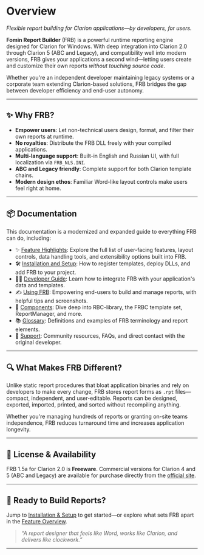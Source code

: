 # Overview

_Flexible report building for Clarion applications—by developers, for users._

**Fomin Report Builder** (FRB) is a powerful runtime reporting engine designed for Clarion for Windows. With deep integration into Clarion 2.0 through Clarion 5 (ABC and Legacy), and compatibility well into modern versions, FRB gives your applications a second wind—letting users create and customize their own reports _without touching source code_.

Whether you're an independent developer maintaining legacy systems or a corporate team extending Clarion-based solutions, FRB bridges the gap between developer efficiency and end-user autonomy.

---

## ✨ Why FRB?

- **Empower users**: Let non-technical users design, format, and filter their own reports at runtime.
- **No royalties**: Distribute the FRB DLL freely with your compiled applications.
- **Multi-language support**: Built-in English and Russian UI, with full localization via `FRB_NLS.INI`.
- **ABC and Legacy friendly**: Complete support for both Clarion template chains.
- **Modern design ethos**: Familiar Word-like layout controls make users feel right at home.

---

## 📦 Documentation

This documentation is a modernized and expanded guide to everything FRB can do, including:

- ✨ [Feature Highlights](features.md): Explore the full list of user-facing features, layout controls, data handling tools, and extensibility options built into FRB.
- 🛠 [Installation and Setup](installation.md): How to register templates, deploy DLLs, and add FRB to your project.
- 🧑‍💻 [Developer Guide](developer-guide.md): Learn how to integrate FRB with your application's data and templates.
- ✍️ [Using FRB](usage.md): Empowering end-users to build and manage reports, with helpful tips and screenshots.
- 🧩 [Components](components.md): Dive deep into RBC-library, the FRBC template set, ReportManager, and more.
- 📚 [Glossary](glossary.md): Definitions and examples of FRB terminology and report elements.
- 🙋 [Support](support.md): Community resources, FAQs, and direct contact with the original developer.

---

## 🔍 What Makes FRB Different?

Unlike static report procedures that bloat application binaries and rely on developers to make every change, FRB stores report forms as `.rpt` files—compact, independent, and user-editable. Reports can be designed, exported, imported, printed, and sorted without recompiling anything.

Whether you're managing hundreds of reports or granting on-site teams independence, FRB reduces turnaround time and increases application longevity.

---

## 📜 License & Availability

FRB 1.5a for Clarion 2.0 is **Freeware**. Commercial versions for Clarion 4 and 5 (ABC and Legacy) are available for purchase directly from the [official site](https://fomintools.com).

---

## 🛫 Ready to Build Reports?

Jump to [Installation & Setup](installation.md) to get started—or explore what sets FRB apart in the [Feature Overview](features.md).

> _“A report designer that feels like Word, works like Clarion, and delivers like clockwork.”_

---
